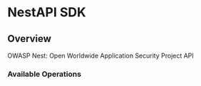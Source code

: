 # NestAPI SDK

## Overview

OWASP Nest: Open Worldwide Application Security Project API

### Available Operations
